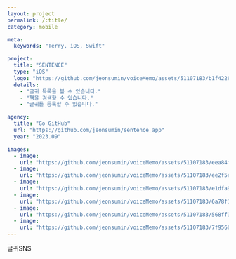 ```yaml
---
layout: project
permalink: /:title/
category: mobile

meta:
  keywords: "Terry, iOS, Swift"

project:
  title: "SENTENCE"
  type: "iOS"
  logo: "https://github.com/jeonsumin/voiceMemo/assets/51107183/b1f4228a-f4c2-4278-a7da-ee3c31070f63"
  details:
    - "글귀 목록을 볼 수 있습니다."
    - "책을 검색할 수 있습니다."
    - "글귀를 등록할 수 있습니다."

agency:
  title: "Go GitHub"
  url: "https://github.com/jeonsumin/sentence_app"
  year: "2023.09"

images:
  - image:
    url: "https://github.com/jeonsumin/voiceMemo/assets/51107183/eea84f66-306f-4b3d-b6f6-cebe13e88807"
  - image:
    url: "https://github.com/jeonsumin/voiceMemo/assets/51107183/ee2f5e61-de6a-42ec-9cc7-082a1accd741"
  - image:
    url: "https://github.com/jeonsumin/voiceMemo/assets/51107183/e1dfa9f8-d622-4697-a941-743cbcff79f1"
  - image:
    url: "https://github.com/jeonsumin/voiceMemo/assets/51107183/6a78f15f-6d53-4bd5-9aed-1d4d76e4f20d"
  - image:
    url: "https://github.com/jeonsumin/voiceMemo/assets/51107183/568ff3cd-7393-4e42-9167-5e2140e675c0"
  - image:
    url: "https://github.com/jeonsumin/voiceMemo/assets/51107183/7f956620-1600-44c2-af23-4b2817bb4369"
---
```

<p>글귀SNS</p>
